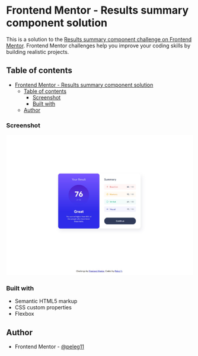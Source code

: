 # Frontend Mentor - Results summary component solution

This is a solution to the [Results summary component challenge on Frontend Mentor](https://www.frontendmentor.io/challenges/results-summary-component-CE_K6s0maV). Frontend Mentor challenges help you improve your coding skills by building realistic projects.

## Table of contents

- [Frontend Mentor - Results summary component solution](#frontend-mentor---results-summary-component-solution)
  - [Table of contents](#table-of-contents)
    - [Screenshot](#screenshot)
    - [Built with](#built-with)
  - [Author](#author)

### Screenshot

![](./assets/images/screenshot.jpg)

### Built with

- Semantic HTML5 markup
- CSS custom properties
- Flexbox

## Author

- Frontend Mentor - [@peleg11](https://www.frontendmentor.io/profile/peleg11)
